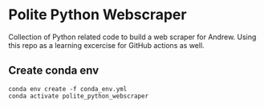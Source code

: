 # Polite Python Webscraper

Collection of Python related code to build a web scraper for Andrew. Using this repo as a learning excercise for GitHub actions as well.

## Create conda env

```conda env create -f conda_env.yml```<br>
```conda activate polite_python_webscraper```
